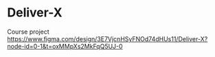 # Deliver-X
Course project
https://www.figma.com/design/3E7VjcnHSyFNOd74dHUs11/Deliver-X?node-id=0-1&t=oxMMpXs2MkFqQ5UJ-0
